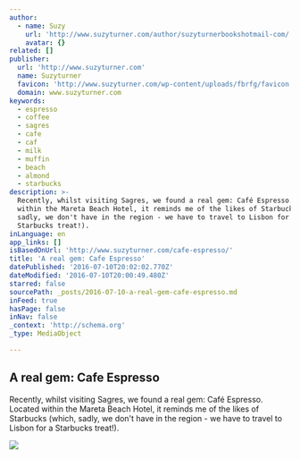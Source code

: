 ```yaml
---
author:
  - name: Suzy
    url: 'http://www.suzyturner.com/author/suzyturnerbookshotmail-com/'
    avatar: {}
related: []
publisher:
  url: 'http://www.suzyturner.com'
  name: Suzyturner
  favicon: 'http://www.suzyturner.com/wp-content/uploads/fbrfg/favicon.ico?v=dLLm4z6030'
  domain: www.suzyturner.com
keywords:
  - espresso
  - coffee
  - sagres
  - cafe
  - caf
  - milk
  - muffin
  - beach
  - almond
  - starbucks
description: >-
  Recently, whilst visiting Sagres, we found a real gem: Café Espresso. Located
  within the Mareta Beach Hotel, it reminds me of the likes of Starbucks (which,
  sadly, we don't have in the region - we have to travel to Lisbon for a
  Starbucks treat!).
inLanguage: en
app_links: []
isBasedOnUrl: 'http://www.suzyturner.com/cafe-espresso/'
title: 'A real gem: Cafe Espresso'
datePublished: '2016-07-10T20:02:02.770Z'
dateModified: '2016-07-10T20:00:49.480Z'
starred: false
sourcePath: _posts/2016-07-10-a-real-gem-cafe-espresso.md
inFeed: true
hasPage: false
inNav: false
_context: 'http://schema.org'
_type: MediaObject

---
```

<article style=""><h1>A real gem: Cafe Espresso</h1><p>Recently, whilst visiting Sagres, we found a real gem: Café Espresso. Located within the Mareta Beach Hotel, it reminds me of the likes of Starbucks (which, sadly, we don't have in the region - we have to travel to Lisbon for a Starbucks treat!).</p><img src="http://www.suzyturner.com/wp-content/uploads/2016/06/Espresso-Cafe-4.jpg" /></article>